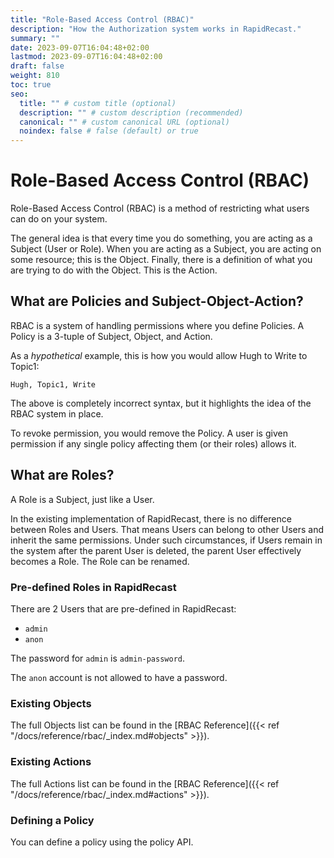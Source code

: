 ```yaml
---
title: "Role-Based Access Control (RBAC)"
description: "How the Authorization system works in RapidRecast."
summary: ""
date: 2023-09-07T16:04:48+02:00
lastmod: 2023-09-07T16:04:48+02:00
draft: false
weight: 810
toc: true
seo:
  title: "" # custom title (optional)
  description: "" # custom description (recommended)
  canonical: "" # custom canonical URL (optional)
  noindex: false # false (default) or true
---
```


# Role-Based Access Control (RBAC)


Role-Based Access Control (RBAC) is a method of restricting what users can do on your system.

The general idea is that every time you do something, you are acting as a Subject (User or Role).
When you are acting as a Subject, you are acting on some resource; this is the Object.
Finally, there is a definition of what you are trying to do with the Object. This is the Action.

## What are Policies and Subject-Object-Action?

RBAC is a system of handling permissions where you define Policies.
A Policy is a 3-tuple of Subject, Object, and Action.

As a _hypothetical_ example, this is how you would allow Hugh to Write to Topic1:

```
Hugh, Topic1, Write
```

The above is completely incorrect syntax, but it highlights the idea of the RBAC system in place.

To revoke permission, you would remove the Policy.
A user is given permission if any single policy affecting them (or their roles) allows it.

## What are Roles?

A Role is a Subject, just like a User.

In the existing implementation of RapidRecast, there is no difference between Roles and Users.
That means Users can belong to other Users and inherit the same permissions.
Under such circumstances, if Users remain in the system after the parent User is deleted, the parent User effectively becomes a Role.
The Role can be renamed.

### Pre-defined Roles in RapidRecast

There are 2 Users that are pre-defined in RapidRecast:
- `admin`
- `anon`

The password for `admin` is `admin-password`.

The `anon` account is not allowed to have a password.

### Existing Objects

The full Objects list can be found in the [RBAC Reference]({{< ref "/docs/reference/rbac/_index.md#objects" >}}).

### Existing Actions

The full Actions list can be found in the [RBAC Reference]({{< ref "/docs/reference/rbac/_index.md#actions" >}}).

### Defining a Policy

You can define a policy using the policy API.


